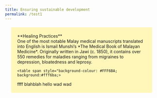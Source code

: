 ```yaml
---
title: Ensuring sustainable development
permalink: /test1
---
```

<div><span style="background-colour: #FFF6BA; padding: 20px; margin: 20px; background:#fff6ba; display:block; ">
**Healing Practices**
<br>One of the most notable Malay medical manuscripts translated into English is Ismail Munshi’s *The Medical Book of Malayan Medicine*. Originally written in Jawi (c. 1850), it contains over 550 remedies for maladies ranging from migraines to depression, bloatedness and leprosy.

	
	
	<table span style="background-colour: #FFF6BA; background:#fff6ba;>
  <tr>
    <th class="tg">ffff</th>
    <th class="tg">blahblah</th>
    <th class="tg">hello</th>
    <th class="tg">wad</th>
    <th class="tg-0pky">wad</th>
											 </tr>
</table>